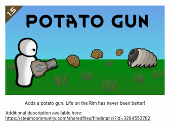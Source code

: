 <p align="center">
    <img src="./Potato Gun/About/Preview.png" alt="A pawn shooting potatoes at a centipede mechanoid.">
</p>
<p align="center">
Adds a potato gun. Life on the Rim has never been better!
    
Additional description available here: https://steamcommunity.com/sharedfiles/filedetails/?id=3284553782
</p>
